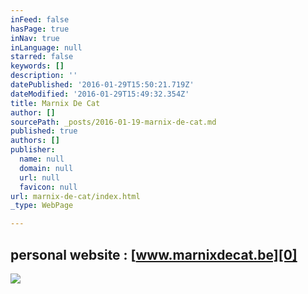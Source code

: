 ```yaml
---
inFeed: false
hasPage: true
inNav: true
inLanguage: null
starred: false
keywords: []
description: ''
datePublished: '2016-01-29T15:50:21.719Z'
dateModified: '2016-01-29T15:49:32.354Z'
title: Marnix De Cat
author: []
sourcePath: _posts/2016-01-19-marnix-de-cat.md
published: true
authors: []
publisher:
  name: null
  domain: null
  url: null
  favicon: null
url: marnix-de-cat/index.html
_type: WebPage

---
```

## personal website : [www.marnixdecat.be][0]
![](https://s3-us-west-2.amazonaws.com/the-grid-img/p/67ba748940d02a82688ba95c60dbbaef83c1244d.jpg)

[0]: https://thegrid.ai/marnix-de-cat/